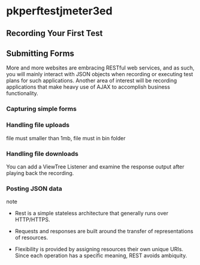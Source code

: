 # pkperftestjmeter3ed

## Recording Your First Test


## Submitting Forms
More and more websites are embracing RESTful web services, and as such, you will mainly
interact with JSON objects when recording or executing test plans for such applications.
Another area of interest will be recording applications that make heavy use of AJAX to
accomplish business functionality. 

### Capturing simple forms


### Handling file uploads
file must smaller than 1mb, file must in bin folder

### Handling file downloads

You can add a ViewTree Listener and examine the response output after playing back the
recording.



### Posting JSON data
note
- Rest is a simple stateless architecture that generally runs over HTTP/HTTPS.
- Requests and responses are built around the transfer of representations of resources.

- Flexibility is provided by assigning resources their own unique URIs. Since each operation
has a specific meaning, REST avoids ambiquity.
